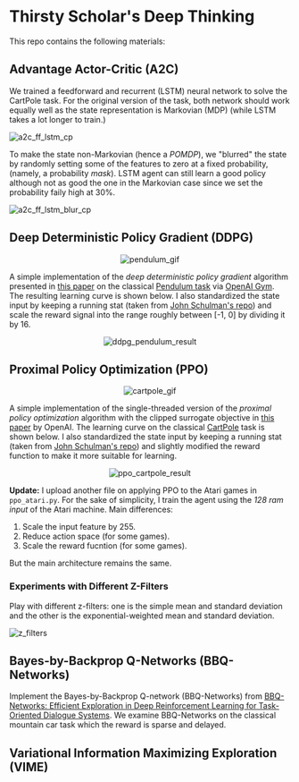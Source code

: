 # Thirsty Scholar's Deep Thinking

This repo contains the following materials:



## Advantage Actor-Critic (A2C)

We trained a feedforward and recurrent (LSTM) neural network to solve the CartPole task. For the original version of the task, both network should work equally well as the state representation is Markovian (MDP) (while LSTM takes a lot longer to train.)

![a2c_ff_lstm_cp](A2C/a2c_ff_lstm_cp.png)

To make the state non-Markovian (hence a *POMDP*), we "blurred" the state by randomly setting some of the features to zero at a fixed probability, (namely, a probability *mask*). LSTM agent can still learn a good policy although not as good the one in the Markovian case since we set the probability faily high at 30%.

![a2c_ff_lstm_blur_cp](A2C/a2c_ff_lstm_blur_cp.png)



## Deep Deterministic Policy Gradient (DDPG)

<center>

![pendulum_gif](DDPG/pendulum.gif)

</center>

A simple implementation of the *deep deterministic policy gradient* algorithm presented in [this paper](https://arxiv.org/pdf/1509.02971.pdf) on the classical [Pendulum task](https://github.com/openai/gym/wiki/Pendulum-v0) via [OpenAI Gym](https://gym.openai.com). The resulting learning curve is shown below. I also standardized the state input by keeping a running stat (taken from [John Schulman's repo](https://github.com/joschu/modular_rl/blob/master/modular_rl/running_stat.py)) and scale the reward signal into the range roughly between [-1, 0] by dividing it by 16.

<center>

![ddpg_pendulum_result](DDPG/ddpg_pendulum_result.png)
</center>



## Proximal Policy Optimization (PPO)

<center>

![cartpole_gif](PPO/cartpole.gif)
</center>

A simple implementation of the single-threaded version of the *proximal policy optimization* algorithm with the clipped surrogate objective in [this paper](https://arxiv.org/abs/1707.06347) by OpenAI. The learning curve on the classical [CartPole](https://github.com/openai/gym/wiki/CartPole-v0) task is shown below. I also standardized the state input by keeping a running stat (taken from [John Schulman's repo](https://github.com/joschu/modular_rl/blob/master/modular_rl/running_stat.py)) and slightly modified the reward function to make it more suitable for learning.

<center>

![ppo_cartpole_result](PPO/ppo_cartpole_result.png)
</center>



**Update:** I upload another file on applying PPO to the Atari games in `ppo_atari.py`. For the sake of simplicity, I train the agent using the *128 ram input* of the Atari machine. Main differences:

1. Scale the input feature by 255.
2. Reduce action space (for some games).
3. Scale the reward fucntion (for some games).

But the main architecture remains the same.



### Experiments with Different Z-Filters

Play with different z-filters: one is the simple mean and standard deviation and the other is the exponential-weighted mean and standard deviation.

![z_filters](PPO/z_filters_cp.png)



## Bayes-by-Backprop Q-Networks (BBQ-Networks)

Implement the Bayes-by-Backprop Q-network (BBQ-Networks) from [BBQ-Networks: Efficient Exploration in Deep Reinforcement Learning for Task-Oriented Dialogue Systems](https://arxiv.org/abs/1711.05715). We examine BBQ-Networks on the classical mountain car task which the reward is sparse and delayed.



## Variational Information Maximizing Exploration (VIME)

